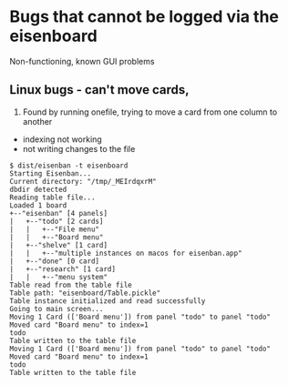 # Bugs that cannot be logged via the eisenboard

Non-functioning, known GUI problems


## Linux bugs - can't move cards, 

1. Found by running onefile, trying to move a card from one column to another
  *  indexing not working
  *  not writing changes to the file
```
$ dist/eisenban -t eisenboard
Starting Eisenban...
Current directory: "/tmp/_MEIrdqxrM"
dbdir detected
Reading table file...
Loaded 1 board
+--"eisenban" [4 panels]
|   +--"todo" [2 cards]
|   |   +--"File menu"
|   |   +--"Board menu"
|   +--"shelve" [1 card]
|   |   +--"multiple instances on macos for eisenban.app"
|   +--"done" [0 card]
|   +--"research" [1 card]
|   |   +--"menu system"
Table read from the table file
Table path: "eisenboard/Table.pickle"
Table instance initialized and read successfully
Going to main screen...
Moving 1 Card (['Board menu']) from panel "todo" to panel "todo"
Moved card "Board menu" to index=1
todo
Table written to the table file
Moving 1 Card (['Board menu']) from panel "todo" to panel "todo"
Moved card "Board menu" to index=1
todo
Table written to the table file
```
